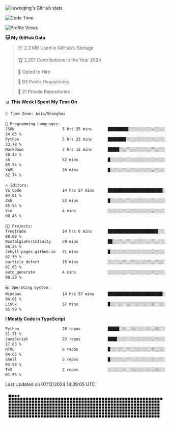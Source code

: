 ![liuweiqing's GitHub stats](https://github-readme-stats.vercel.app/api?username=14790897&show_icons=true&locale=cn&include_all_commits=true&count_private=true)

<!--START_SECTION:waka-->
![Code Time](http://img.shields.io/badge/Code%20Time-1%2C660%20hrs%2046%20mins-blue)

![Profile Views](http://img.shields.io/badge/Profile%20Views-6-blue)

**🐱 My GitHub Data** 

> 📦 2.3 MB Used in GitHub's Storage 
 > 
> 🏆 2,201 Contributions in the Year 2024
 > 
> 💼 Opted to Hire
 > 
> 📜 93 Public Repositories 
 > 
> 🔑 21 Private Repositories 
 > 
📊 **This Week I Spent My Time On** 

```text
🕑︎ Time Zone: Asia/Shanghai

💬 Programming Languages: 
JSON                     5 hrs 25 mins       █████████░░░░░░░░░░░░░░░░   34.05 % 
Python                   5 hrs 22 mins       ████████░░░░░░░░░░░░░░░░░   33.78 % 
Markdown                 3 hrs 15 mins       █████░░░░░░░░░░░░░░░░░░░░   20.43 % 
sh                       52 mins             █░░░░░░░░░░░░░░░░░░░░░░░░   05.54 % 
YAML                     26 mins             █░░░░░░░░░░░░░░░░░░░░░░░░   02.74 % 

🔥 Editors: 
VS Code                  14 hrs 57 mins      ████████████████████████░   94.01 % 
Zsh                      52 mins             █░░░░░░░░░░░░░░░░░░░░░░░░   05.54 % 
Vim                      4 mins              ░░░░░░░░░░░░░░░░░░░░░░░░░   00.45 % 

🐱‍💻 Projects: 
freqtrade                14 hrs 6 mins       ██████████████████████░░░   88.60 % 
NostalgiaForInfinity     59 mins             ██░░░░░░░░░░░░░░░░░░░░░░░   06.25 % 
Jekyll-pages.github.io   21 mins             █░░░░░░░░░░░░░░░░░░░░░░░░   02.30 % 
particle_detect          15 mins             ░░░░░░░░░░░░░░░░░░░░░░░░░   01.63 % 
auto_generate            4 mins              ░░░░░░░░░░░░░░░░░░░░░░░░░   00.50 % 

💻 Operating System: 
Windows                  14 hrs 57 mins      ████████████████████████░   94.01 % 
Linux                    57 mins             █░░░░░░░░░░░░░░░░░░░░░░░░   05.99 % 
```

**I Mostly Code in TypeScript** 

```text
Python                   28 repos            █████░░░░░░░░░░░░░░░░░░░░   21.71 % 
JavaScript               23 repos            ████░░░░░░░░░░░░░░░░░░░░░   17.83 % 
HTML                     6 repos             █░░░░░░░░░░░░░░░░░░░░░░░░   04.65 % 
Shell                    5 repos             █░░░░░░░░░░░░░░░░░░░░░░░░   03.88 % 
TeX                      2 repos             ░░░░░░░░░░░░░░░░░░░░░░░░░   01.55 % 
```




 Last Updated on 07/12/2024 18:39:05 UTC
<!--END_SECTION:waka-->

<picture>
  <source media="(prefers-color-scheme: dark)" srcset="https://raw.githubusercontent.com/14790897/14790897/output/github-contribution-grid-snake-dark.svg" />
  <source media="(prefers-color-scheme: light)" srcset="https://raw.githubusercontent.com/14790897/14790897/output/github-contribution-grid-snake.svg" />
  <img alt="github-snake" src="https://raw.githubusercontent.com/14790897/14790897/output/github-contribution-grid-snake.svg" />
</picture>
